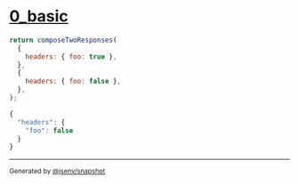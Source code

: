 # [0_basic](../../response_composition.test.mjs#L5)

```js
return composeTwoResponses(
  {
    headers: { foo: true },
  },
  {
    headers: { foo: false },
  },
);
```

```js
{
  "headers": {
    "foo": false
  }
}
```

---

<sub>
  Generated by <a href="https://github.com/jsenv/core/tree/main/packages/tooling/snapshot">@jsenv/snapshot</a>
</sub>
